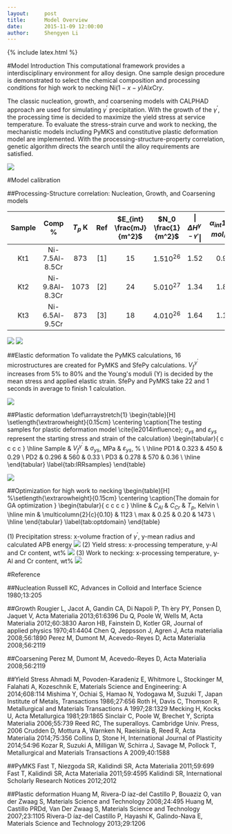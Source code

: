 ```yaml
---
layout:     post
title:      Model Overview
date:       2015-11-09 12:00:00
author:     Shengyen Li
---
```

{% include latex.html %}

#Model Introduction
This computational framework provides a interdisciplinary environment for alloy design. One sample design procedure is demonstrated to select the chemical composition and processing conditions for high work to necking Ni${(1-x-y)}$Al$x$Cr$y$.

The classic nucleation, growth, and coarsening models with CALPHAD approach are used for simulating $\gamma^{\prime}$ precipitation. With the growth of the $\gamma^{\prime}$, the processing time is decided to maximize the yield stress at service temperature. To evaluate the stress-strain curve and work to necking, the mechanistic models including PyMKS and constitutive plastic deformation model are implemented. With the processing-structure-property correlation, genetic algorithm directs the search until the alloy requirements are satisfied.

![](https://farm2.staticflickr.com/1611/25171597896_08f0a1a6d1_o_d.png)


#Model calibration

##Processing-Structure correlation: Nucleation, Growth, and Coarsening models


<!-- \def\arraystretch{1}
\begin{table}[H]
\setlength{\extrarowheight}{0.15cm}
\centering
\caption{The functions and parameters ; }
\begin{tabular}{ c c c c c c c c }
\hline
  & \multicolumn{2}{c}{Experimental results} & & \multicolumn{4}{c}{Model parameters} \\
\cline{2-3}
\cline{5-8}
Sample  &  \parbox[t]{2cm}{\centering Composition\\ at\%}  &  \parbox[t]{1cm}{\centering $T_p$\\ Kelvin}  &  Ref  & \parbox[t]{1cm}{\centering $E_{int}$\\$mJ/m^2$}  & \parbox[t]{2cm}{\centering $N_0$\\ $1/m^2$} & \parbox[t]{2cm}{\centering $|\Delta H^{\gamma - \gamma^{\prime}}|$\\ $\times 10^{4}$ $J/mol$} & \parbox[t]{2.5cm}{\centering $\alpha_{int}$\\ $\times 10^{-6}$ $mol/m^2$} \\
\hline

\hline
\end{tabular}
\label{tab:kmodelparameters}
\end{table} -->

| Sample | Comp %| $T_p$ K | Ref | $E_{int} \frac{mJ}{m^2}$ | $N_0 \frac{1}{m^2}$ | $\| \Delta H^{\gamma  - \gamma'} \|$ | $\alpha_{int} 10^{-6}$ $mol/m^2$ |
| :----: | :---: | :-------: | :---: | :----------------------: | ------------------- |:-----------------------------------: | :----------------: |
|   Kt1  |  Ni-7.5Al-8.5Cr |  873  |  [1]    | 15  | $1.5 10^{26}$ |   1.52   | 0.99 |
|   Kt2  |  Ni-9.8Al-8.3Cr | 1073  |  [2] | 24  | $5.0 10^{27}$ |   1.34   | 1.80 |
|   Kt3  |  Ni-6.5Al-9.5Cr |  873  |  [3]  | 18  | $4.0 10^{26}$ |   1.64   | 1.10 |

![](https://farm2.staticflickr.com/1610/24830242879_697fcb6f21_o_d.png)
![](https://farm2.staticflickr.com/1687/24830242769_d7f46b9c13_o_d.png)

##Elastic deformation
To validate the PyMKS calculations, 16 microstructures are created for PyMKS and SfePy calculations. $V_f^{\gamma^{\prime}}$ increases from 5\% to 80\% and the Young's moduli (Y) is decided by the mean stress and applied elastic strain. SfePy and PyMKS take 22 and 1 seconds in average to finish 1 calculation.

![](https://farm2.staticflickr.com/1666/24571110373_944b1d9e45_o_d.png)

##Plastic deformation
\def\arraystretch{1}
\begin{table}[H]
\setlength{\extrarowheight}{0.15cm}
\centering
\caption{The testing samples for plastic deformation model \cite{le2014influence}; $\sigma_{ys}$ and $\varepsilon_{ys}$ represent the starting stress and strain of the calculation}
\begin{tabular}{ c c c c }
\hline
Sample   &  $V_f^{\gamma^{\prime}}$  &  $\sigma_{ys}$, MPa  & $\varepsilon_{ys}$, \%  \\
\hline
PD1    &  0.323  &  450  &  0.29 \\
PD2    &  0.296  &  560  &  0.33 \\
PD3    &  0.278  &  570  &  0.36 \\
\hline
\end{tabular}
\label{tab:IRRsamples}
\end{table}

![](https://farm2.staticflickr.com/1715/25104690141_1c32cca92c_o_d.png)

##Optimization for high work to necking
\begin{table}[H]
%\setlength{\extrarowheight}{0.15cm}
\centering
\caption{The domain for GA optimization }
\begin{tabular}{ c c c c }
\hline
     &  $C_{Al}$  &  $C_{Cr}$   &  $T_p$, Kelvin \\
\hline
min  &  \multicolumn{2}{c}{0.10}  &  1123  \\
max  &  0.25  &  0.20  &  1473  \\
\hline
\end{tabular}
\label{tab:optdomain}
\end{table}

(1) Precipitation stress: x-volume fraction of $\gamma^{\prime}$, y-mean radius and calculated APB energy
![](https://farm2.staticflickr.com/1690/24830243249_502c641963_o_d.png)
(2) Yield stress: x-processing temperature, y-Al and Cr content, wt%
![](https://farm2.staticflickr.com/1551/24830243629_5376343c25_h_d.jpg)
(3) Work to necking: x-processing temperature, y-Al and Cr content, wt%
![](https://farm2.staticflickr.com/1628/25079663882_8dbca803cc_h_d.jpg)


#Reference

##Nucleation
Russell KC, Advances in Colloid and Interface Science 1980;13:205

##Growth
Rougier L, Jacot A, Gandin CA, Di Napoli P, Th ́ery PY, Ponsen D, Jaquet V, Acta Materialia 2013;61:6396
Du Q, Poole W, Wells M, Acta Materialia 2012;60:3830
Aaron HB, Fainstein D, Kotler GR, Journal of applied physics 1970;41:4404
Chen Q, Jeppsson J, Agren J, Acta materialia 2008;56:1890
Perez M, Dumont M, Acevedo-Reyes D, Acta Materialia 2008;56:2119

##Coarsening
Perez M, Dumont M, Acevedo-Reyes D, Acta Materialia 2008;56:2119

##Yield Stress
Ahmadi M, Povoden-Karadeniz E, Whitmore L, Stockinger M, Falahati A, Kozeschnik E, Materials Science and Engineering: A 2014;608:114
Mishima Y, Ochiai S, Hamao N, Yodogawa M, Suzuki T, Japan Institute of Metals, Transactions 1986;27:656
Roth H, Davis C, Thomson R, Metallurgical and Materials Transactions A 1997;28:1329
Mecking H, Kocks U, Acta Metallurgica 1981;29:1865
Sinclair C, Poole W, Brechet Y, Scripta Materialia 2006;55:739
Reed RC, The superalloys. Cambridge Univ. Press, 2006
Crudden D, Mottura A, Warnken N, Raeisinia B, Reed R, Acta Materialia 2014;75:356
Collins D, Stone H, International Journal of Plasticity 2014;54:96
Kozar R, Suzuki A, Milligan W, Schirra J, Savage M, Pollock T, Metallurgical and Materials Transactions A 2009;40:1588

##PyMKS
Fast T, Niezgoda SR, Kalidindi SR, Acta Materialia 2011;59:699
Fast T, Kalidindi SR, Acta Materialia 2011;59:4595
Kalidindi SR, International Scholarly Research Notices 2012;2012

##Plastic deformation
Huang M, Rivera-D ́ıaz-del Castillo P, Bouaziz O, van der Zwaag S, Materials Science and Technology 2008;24:495
Huang M, Castillo PRDd, Van Der Zwaag S, Materials Science and Technology 2007;23:1105
Rivera-D ́ıaz-del Castillo P, Hayashi K, Galindo-Nava E, Materials Science and Technology 2013;29:1206
